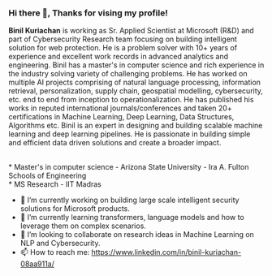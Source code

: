 
### Hi there 👋, Thanks for vising my profile!

**Binil Kuriachan** is working as Sr. Applied Scientist at Microsoft (R&D) and part of Cybersecurity Research team focusing on building intelligent solution for web protection. He is a problem solver with 10+ years of experience and excellent work records in advanced analytics and engineering. Binil has a master's in computer science and rich experience in the industry solving variety of challenging problems. He has worked on multiple AI projects comprising of natural language processing, information retrieval, personalization, supply chain, geospatial modelling, cybersecurity, etc. end to end from inception to operationalization. He has published his works in reputed international journals/conferences and taken 20+ certifications in Machine Learning, Deep Learning, Data Structures, Algorithms etc. Binil is an expert in designing and building scalable machine learning and deep learning pipelines. He is passionate in building simple and efficient data driven solutions and create a broader impact.

 <br> * Master's in computer science - Arizona State University - Ira A. Fulton Schools of Engineering 
 <br> * MS Research - IIT Madras <br>
 
- 🔭 I’m currently working on building large scale intelligent security solutions for Microsoft products.
- 🌱 I’m currently learning transformers, language models and how to leverage them on complex scenarios.
- 👯 I’m looking to collaborate on research ideas in Machine Learning on NLP and Cybersecurity.
- 📫 How to reach me: https://www.linkedin.com/in/binil-kuriachan-08aa911a/ 


<!--
**bkuriach/bkuriach** is a ✨ _special_ ✨ repository because its `README.md` (this file) appears on your GitHub profile.

Here are some ideas to get you started:

- 🔭 I’m currently working on ...
- 🌱 I’m currently learning ...
- 👯 I’m looking to collaborate on ...
- 🤔 I’m looking for help with ...
- 💬 Ask me about ...
- 📫 How to reach me: ...
- 😄 Pronouns: ...
- ⚡ Fun fact: ...
-->
